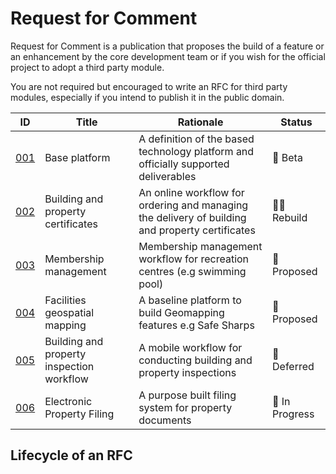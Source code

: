 # Request for Comment

Request for Comment is a publication that proposes the build of a feature or an enhancement by the core development team or if you wish for the official project to adopt a third party module.

You are not required but encouraged to write an RFC for third party modules, especially if you intend to publish it in the public domain.

ID | Title | Rationale | Status
--- | --- | --- | --- 
[001](RFC-001.md) | Base platform | A definition of the based technology platform and officially supported deliverables | 🧪 Beta
[002](RFC-002.md) | Building and property certificates | An online workflow for ordering and managing the delivery of building and property certificates | 👷‍♀️ Rebuild
[003](RFC-003.md) | Membership management | Membership management workflow for recreation centres (e.g swimming pool) | 📃 Proposed
[004](RFC-004.md) | Facilities geospatial mapping | A baseline platform to build Geomapping features e.g Safe Sharps | 📃 Proposed
[005](RFC-005.md) | Building and property inspection workflow | A mobile workflow for conducting building and property inspections | 🛑 Deferred  
[006](RFC-006.md) | Electronic Property Filing | A purpose built filing system for property documents | 🚧 In Progress 

## Lifecycle of an RFC

